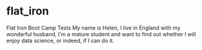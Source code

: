# flat_iron
Flat Iron Boot Camp Tests
My name is Helen, I live in England with my wonderful husband, I'm a mature student and want to find out whether I will enjoy data science, or indeed, if I can do it.
